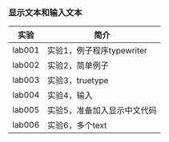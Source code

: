 ### 显示文本和输入文本

|实验|简介|
|---|---|
|lab001|实验1，例子程序typewriter|
|lab002|实验2，简单例子|
|lab003|实验3，truetype|
|lab004|实验4，输入|
|lab005|实验5，准备加入显示中文代码|
|lab006|实验6，多个text|